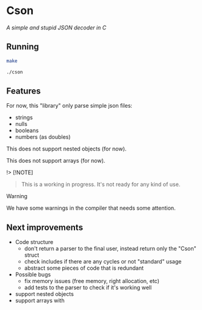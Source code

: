 # Cson

_A simple and stupid JSON decoder in C_

## Running

```bash
make
```

```bash
./cson
```

## Features

For now, this "library" only parse simple json files:

- strings
- nulls
- booleans
- numbers (as doubles)

This does not support nested objects (for now).

This does not support arrays (for now).

!> [!NOTE]
> This is a working in progress. It's not ready for any kind of use.

> [!WARNING]
> We have some warnings in the compiler that needs some attention.

## Next improvements

- Code structure
    - don't return a parser to the final user, instead return only the "Cson" struct
    - check includes if there are any cycles or not "standard" usage
    - abstract some pieces of code that is redundant
- Possible bugs
    - fix memory issues (free memory, right allocation, etc)
    - add tests to the parser to check if it's working well
- support nested objects
- support arrays with
